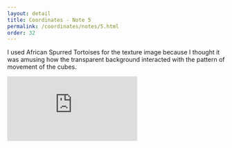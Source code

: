 ```yaml
---
layout: detail
title: Coordinates - Note 5
permalink: /coordinates/notes/5.html 
order: 32
---
```


I used African Spurred Tortoises for the texture image because I thought it was amusing how the transparent background interacted with the pattern of movement of the cubes.

<iframe
  src="https://www.youtube.com/embed/Xl6In4ABpY8?autoplay=1&mute=1&controls=1&modestbranding=1&rel=0&playsinline=1" 
  frameborder="0" 
  allow="autoplay; encrypted-media" 
  allowfullscreen>
</iframe>